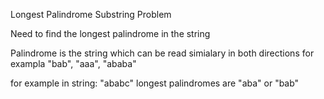 Longest Palindrome Substring Problem

Need to find the longest palindrome in the string

Palindrome is the string which can be read simialary in both directions for exampla "bab", "aaa", "ababa"

for example in string: "ababc" longest palindromes are "aba" or "bab"
